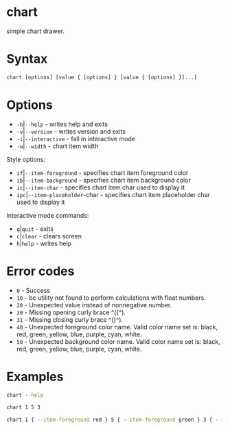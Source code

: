 # chart

simple chart drawer.

# Syntax
```bat
chart [options] [value { [options] } [value { [options] }]...]
```

# Options
- `-h`|`--help` - writes help and exits
- `-v`|`--version` - writes version and exits
- `-i`|`--interactive` - fall in interactive mode
- `-w`|`--width` - chart item width

Style options:
- `if`|`--item-foreground` - specifies chart item foreground color
- `ib`|`--item-background` - specifies chart item background color
- `ic`|`--item-char` - specifies chart item char used to display it
- `ipc`|`--item-placeholder`-char - specifies chart item placeholder char used to display it

Interactive mode commands:
- `q`|`quit` - exits
- `c`|`clear` - clears screen
- `h`|`help` - writes help

# Error codes
- `0` - Success
- `10` - bc utility not found to perform calculations with float numbers.
- `20` - Unexpected value instead of nonnegative number.
- `30` - Missing opening curly brace ^({^).
- `31` - Missing closing curly brace ^(}^).
- `40` - Unexpected foreground color name. Valid color name set is: black, red, green, yellow, blue, purple, cyan, white.
- `50` - Unexpected background color name. Valid color name set is: black, red, green, yellow, blue, purple, cyan, white.

# Examples
```bat
chart --help
```
```bat
chart 1 5 3
```
```bat
chart 1 { --item-foreground red } 5 { --item-foreground green } 3 { --item-foreground blue }
```
